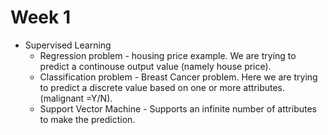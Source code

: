 # Week 1
* Supervised Learning
  * Regression problem - housing price example. We are trying to predict a continouse output value (namely house price).
  * Classification problem - Breast Cancer problem. Here we are trying to predict a discrete value based on one or more attributes.(malignant =Y/N).
   * Support Vector Machine - Supports an infinite number of attributes to make the prediction.
